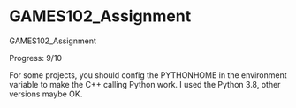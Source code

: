 # GAMES102_Assignment
GAMES102_Assignment

Progress: 9/10

For some projects, you should config the PYTHONHOME in the environment variable to make the C++ calling Python work. I used the Python 3.8, other versions maybe OK.

